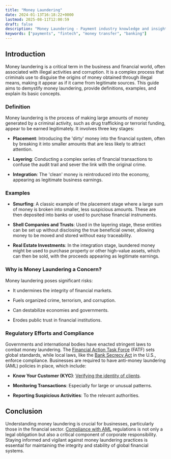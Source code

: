 ```yaml
---
title: "Money Laundering"
date: 2024-01-13T16:18:22+0000
lastmod: 2025-08-11T12:00:59
draft: false
description: "Money Laundering - Payment industry knowledge and insights"
keywords: ["payments", "fintech", "money transfer", "banking"]
---
```


## Introduction

Money laundering is a critical term in the business and financial world, often associated with illegal activities and corruption. It is a complex process that criminals use to disguise the origins of money obtained through illegal means, making it appear as if it came from legitimate sources. This guide aims to demystify money laundering, provide definitions, examples, and explain its basic concepts.

### Definition

Money laundering is the process of making large amounts of money generated by a criminal activity, such as drug trafficking or terrorist funding, appear to be earned legitimately. It involves three key stages:

- **Placement**: Introducing the 'dirty' money into the financial system, often by breaking it into smaller amounts that are less likely to attract attention.

- **Layering**: Conducting a complex series of financial transactions to confuse the audit trail and sever the link with the original crime.

- **Integration**: The 'clean' money is reintroduced into the economy, appearing as legitimate business earnings.

### Examples

- **Smurfing**: A classic example of the placement stage where a large sum of money is broken into smaller, less suspicious amounts. These are then deposited into banks or used to purchase financial instruments.

- **Shell Companies and Trusts**: Used in the layering stage, these entities can be set up without disclosing the true beneficial owner, allowing money to be moved and stored without easy traceability.

- **Real Estate Investments**: In the integration stage, laundered money might be used to purchase property or other high-value assets, which can then be sold, with the proceeds appearing as legitimate earnings.

### Why is Money Laundering a Concern?

Money laundering poses significant risks:

- It undermines the integrity of financial markets.

- Fuels organized crime, terrorism, and corruption.

- Can destabilize economies and governments.

- Erodes public trust in financial institutions.

### Regulatory Efforts and Compliance

Governments and international bodies have enacted stringent laws to combat money laundering. The [Financial Action Task Force](https://faisalkhan.com/learn/resources-and-references/fatf/) (FATF) sets global standards, while local laws, like the [Bank Secrecy Act](https://faisalkhan.com/learn/resources-and-references/bank-secrecy-act/) in the U.S., enforce compliance. Businesses are required to have anti-money laundering (AML) policies in place, which include:

- **Know Your Customer (KYC)**: [Verifying the identity of clients](https://faisalkhanllc.xyz/resources/payments-wiki/k/know-your-customer-kyc/).

- **Monitoring Transactions**: Especially for large or unusual patterns.

- **Reporting Suspicious Activities**: To the relevant authorities.

## Conclusion

Understanding money laundering is crucial for businesses, particularly those in the financial sector. [Compliance with AML](https://faisalkhanllc.xyz/resources/payments-wiki/a/aml-compliance/) regulations is not only a legal obligation but also a critical component of corporate responsibility. Staying informed and vigilant against money laundering practices is essential for maintaining the integrity and stability of global financial systems.